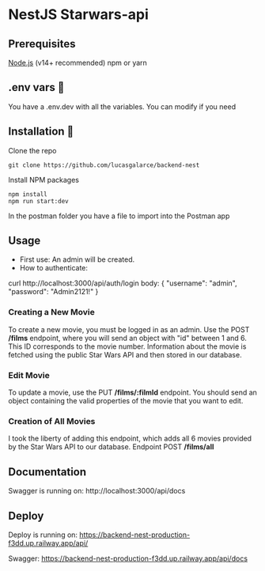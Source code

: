 # NestJS Starwars-api

## Prerequisites

[Node.js](https://nodejs.org/es/) (v14+ recommended)
npm or yarn

## .env vars 🔧

You have a .env.dev with all the variables. You can modify if you need

## Installation 🔧

Clone the repo

```
git clone https://github.com/lucasgalarce/backend-nest
```

Install NPM packages

```
npm install
npm run start:dev
```

In the postman folder you have a file to import into the Postman app

## Usage

- First use: An admin will be created.
- How to authenticate:

curl http://localhost:3000/api/auth/login
body:
{
"username": "admin",
"password": "Admin2121!"
}

### Creating a New Movie

To create a new movie, you must be logged in as an admin. Use the POST **/films** endpoint, where you will send an object with "id" between 1 and 6. This ID corresponds to the movie number. Information about the movie is fetched using the public Star Wars API and then stored in our database.

### Edit Movie

To update a movie, use the PUT **/films/:filmId** endpoint. You should send an object containing the valid properties of the movie that you want to edit.

### Creation of All Movies

I took the liberty of adding this endpoint, which adds all 6 movies provided by the Star Wars API to our database.
Endpoint POST **/films/all**

## Documentation

Swagger is running on: http://localhost:3000/api/docs

## Deploy

Deploy is running on: https://backend-nest-production-f3dd.up.railway.app/api/

Swagger: https://backend-nest-production-f3dd.up.railway.app/api/docs

